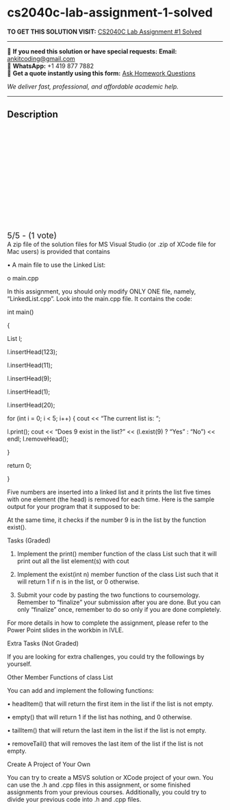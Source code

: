 # cs2040c-lab-assignment-1-solved
**TO GET THIS SOLUTION VISIT:** [CS2040C Lab Assignment #1 Solved](https://www.ankitcodinghub.com/product/cs2040c-data-structure-and-algorithm-lab-assignment-1-solved/)


---

📩 **If you need this solution or have special requests:** **Email:** ankitcoding@gmail.com  
📱 **WhatsApp:** +1 419 877 7882  
📄 **Get a quote instantly using this form:** [Ask Homework Questions](https://www.ankitcodinghub.com/services/ask-homework-questions/)

*We deliver fast, professional, and affordable academic help.*

---

<h2>Description</h2>



<div class="kk-star-ratings kksr-auto kksr-align-center kksr-valign-top" data-payload="{&quot;align&quot;:&quot;center&quot;,&quot;id&quot;:&quot;113704&quot;,&quot;slug&quot;:&quot;default&quot;,&quot;valign&quot;:&quot;top&quot;,&quot;ignore&quot;:&quot;&quot;,&quot;reference&quot;:&quot;auto&quot;,&quot;class&quot;:&quot;&quot;,&quot;count&quot;:&quot;1&quot;,&quot;legendonly&quot;:&quot;&quot;,&quot;readonly&quot;:&quot;&quot;,&quot;score&quot;:&quot;5&quot;,&quot;starsonly&quot;:&quot;&quot;,&quot;best&quot;:&quot;5&quot;,&quot;gap&quot;:&quot;4&quot;,&quot;greet&quot;:&quot;Rate this product&quot;,&quot;legend&quot;:&quot;5\/5 - (1 vote)&quot;,&quot;size&quot;:&quot;24&quot;,&quot;title&quot;:&quot;CS2040C  Lab Assignment #1 Solved&quot;,&quot;width&quot;:&quot;138&quot;,&quot;_legend&quot;:&quot;{score}\/{best} - ({count} {votes})&quot;,&quot;font_factor&quot;:&quot;1.25&quot;}">

<div class="kksr-stars">

<div class="kksr-stars-inactive">
            <div class="kksr-star" data-star="1" style="padding-right: 4px">


<div class="kksr-icon" style="width: 24px; height: 24px;"></div>
        </div>
            <div class="kksr-star" data-star="2" style="padding-right: 4px">


<div class="kksr-icon" style="width: 24px; height: 24px;"></div>
        </div>
            <div class="kksr-star" data-star="3" style="padding-right: 4px">


<div class="kksr-icon" style="width: 24px; height: 24px;"></div>
        </div>
            <div class="kksr-star" data-star="4" style="padding-right: 4px">


<div class="kksr-icon" style="width: 24px; height: 24px;"></div>
        </div>
            <div class="kksr-star" data-star="5" style="padding-right: 4px">


<div class="kksr-icon" style="width: 24px; height: 24px;"></div>
        </div>
    </div>

<div class="kksr-stars-active" style="width: 138px;">
            <div class="kksr-star" style="padding-right: 4px">


<div class="kksr-icon" style="width: 24px; height: 24px;"></div>
        </div>
            <div class="kksr-star" style="padding-right: 4px">


<div class="kksr-icon" style="width: 24px; height: 24px;"></div>
        </div>
            <div class="kksr-star" style="padding-right: 4px">


<div class="kksr-icon" style="width: 24px; height: 24px;"></div>
        </div>
            <div class="kksr-star" style="padding-right: 4px">


<div class="kksr-icon" style="width: 24px; height: 24px;"></div>
        </div>
            <div class="kksr-star" style="padding-right: 4px">


<div class="kksr-icon" style="width: 24px; height: 24px;"></div>
        </div>
    </div>
</div>


<div class="kksr-legend" style="font-size: 19.2px;">
            5/5 - (1 vote)    </div>
    </div>
A zip file of the solution files for MS Visual Studio (or .zip of XCode file for Mac users) is provided that contains

• A main file to use the Linked List:

o main.cpp

In this assignment, you should only modify ONLY ONE file, namely, “LinkedList.cpp”. Look into the main.cpp file. It contains the code:

int main()

{

List l;

l.insertHead(123);

l.insertHead(11);

l.insertHead(9);

l.insertHead(1);

l.insertHead(20);

for (int i = 0; i &lt; 5; i++) { cout &lt;&lt; “The current list is: “;

l.print(); cout &lt;&lt; “Does 9 exist in the list?” &lt;&lt; (l.exist(9) ? “Yes” : “No”) &lt;&lt; endl; l.removeHead();

}

return 0;

}

Five numbers are inserted into a linked list and it prints the list five times with one element (the head) is removed for each time. Here is the sample output for your program that it supposed to be:

At the same time, it checks if the number 9 is in the list by the function exist().

Tasks (Graded)

1. Implement the print() member function of the class List such that it will print out all the list element(s) with cout

2. Implement the exist(int n) member function of the class List such that it will return 1 if n is in the list, or 0 otherwise.

3. Submit your code by pasting the two functions to coursemology. Remember to “finalize” your submission after you are done. But you can only “finalize” once, remember to do so only if you are done completely.

For more details in how to complete the assignment, please refer to the Power Point slides in the workbin in IVLE.

Extra Tasks (Not Graded)

If you are looking for extra challenges, you could try the followings by yourself.

Other Member Functions of class List

You can add and implement the following functions:

• headItem() that will return the first item in the list if the list is not empty.

• empty() that will return 1 if the list has nothing, and 0 otherwise.

• tailItem() that will return the last item in the list if the list is not empty.

• removeTail() that will removes the last item of the list if the list is not empty.

Create A Project of Your Own

You can try to create a MSVS solution or XCode project of your own. You can use the .h and .cpp files in this assignment, or some finished assignments from your previous courses. Additionally, you could try to divide your previous code into .h and .cpp files.
